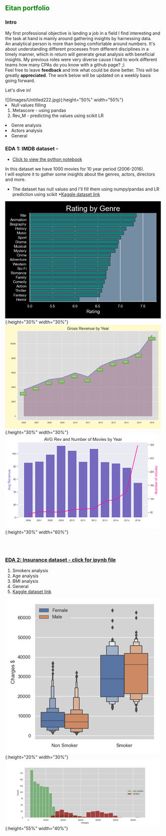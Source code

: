<h2><font color='green'>Eitan portfolio</font></h2>


<h3>Intro</h3>
<p> 
  My first professional objective is landing a job in a field I find interesting and the task at hand is mainly around gathering insights by harnessing data.<br>
  An analytical person is more than being comfortable around numbers. It's about understanding different processes from different disciplines in a timely manner,   which in return will generate great analysis with beneficial insights.
  My previous roles were very diverse cause I had to work different teams 
  how many CPAs do you know with a github page? ;)<br>
  Feel free to leave <strong>feedback</strong> and lmk what could be done better. This will be greatly <strong>appreciated</strong>.
  The work below will be updated on a weekly basis going forward.<br>
  
</p>
  
  
  <p>Let's dive in!</p>
  ![](images/Untitled222.jpg){:height="50%" width="50%"}


<li>Null values filling
  <ol>
  <li>Metascore - using pandas</li>
  <li>Rev_M - predicting the values using scikit LR</li>
  </ol>
 </li>
 <li>Genre analysis</li>
 <li>Actors analysis</li>
 <li>General</li>


<h3>EDA 1: IMDB dataset - </h3>

 * <a href="https://github.com/reifeitan/Hello_World/blob/master-branch/IMDB/IMDB.ipynb">Click to view the python notebook</a>
 
 In this dataset we have 1000 movies for 10 year period (2006-2016).<br>
 I will explore it to gather some insights about the genres, actors, directors and more.<br>
 * The dataset has null values and I'll fill them using numpy/pandas and LR prediction using scikit
 *<a href="https://www.kaggle.com/PromptCloudHQ/imdb-data">Kaggle dataset link</a>

 
![](/IMDB/ratingbyg.png){:height="30%" width="30%"}  ![](/IMDB/revbyear.png){:height="30%" width="30%"}
![](/IMDB/barnline.png){:height="30%" width="60%"}


<br>
<br>



<h3><a href="https://github.com/reifeitan/Hello_World/blob/master-branch/Insurance/Insurance.ipynb">EDA 2: Insurance dataset - click for ipynb file</a></h3>
<ol>
  <li>Smokers analysis</li>
  <li>Age analysis</li>
  <li>BMI analysis</li>
  <li>General</li>
  <li><a href="https://www.kaggle.com/raghupalem/insurance">Kaggle dataset link</a></li>
</ol>



![](/Insurance/ins_boxen.png){:height="20%" width="30%"} ![](/Insurance/ins_hist.png){:height="55%" width="40%"} 






